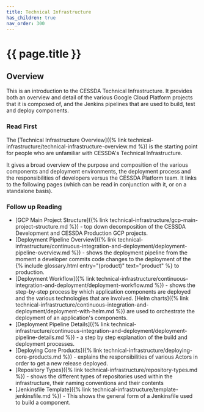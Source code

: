 ```yaml
---
title: Technical Infrastructure
has_children: true
nav_order: 300
---
```


# {{ page.title }}

## Overview

This is an introduction to the CESSDA Technical Infrastructure.
It provides both an overview and detail of the various Google Cloud Platform projects that it is composed of,
and the Jenkins pipelines that are used to build, test and deploy components.

### Read First

The [Technical Infrastructure Overview]({% link technical-infrastructure/technical-infrastructure-overview.md %}) is
the starting point for people who are unfamiliar with CESSDA's Technical Infrastructure.

It gives a broad overview of the purpose and composition of the various components and deployment environments,
the deployment process and the responsibilities of developers versus the CESSDA Platform team.
It links to the following pages (which can be read in conjunction with it, or on a standalone basis).

### Follow up Reading

* [GCP Main Project Structure]({% link technical-infrastructure/gcp-main-project-structure.md %}) - top down
  decomposition of the CESSDA Development and CESSDA Production GCP projects.
* [Deployment Pipeline Overview]({% link technical-infrastructure/continuous-integration-and-deployment/deployment-pipeline-overview.md %}) -
  shows the deployment pipeline from the moment a developer commits code changes to the deployment of the
  {% include glossary.html entry="(product)" text="product" %} to production.
* [Deployment Workflow]({% link technical-infrastructure/continuous-integration-and-deployment/deployment-workflow.md %}) -
  shows the step-by-step process by which application components are deployed and the various technologies that are involved.
  [Helm charts]({% link technical-infrastructure/continuous-integration-and-deployment/deployment-with-helm.md %})
  are used to orchestrate the deployment of an application's components.
* [Deployment Pipeline Details]({% link technical-infrastructure/continuous-integration-and-deployment/deployment-pipeline-details.md %}) -
  a step by step explanation of the build and deployment processes.
* [Deploying Core Products]({% link technical-infrastructure/deploying-core-products.md %}) - explains the responsibilities of various
  Actors in order to get a new release deployed.
* [Repository Types]({% link technical-infrastructure/repository-types.md %}) - shows the different types of repositories used within the infrastructure, their naming conventions and their contents
* [Jenkinsfile Template]({% link technical-infrastructure/template-jenkinsfile.md %}) - This shows the general form of a Jenkinsfile used
  to build a component.
